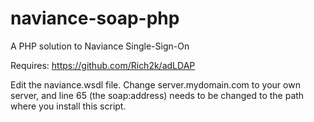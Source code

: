 # naviance-soap-php
A PHP solution to Naviance Single-Sign-On

Requires: https://github.com/Rich2k/adLDAP

Edit the naviance.wsdl file.  Change server.mydomain.com to your own server, and line 65 (the soap:address) needs to be changed to the path where you install this script.
